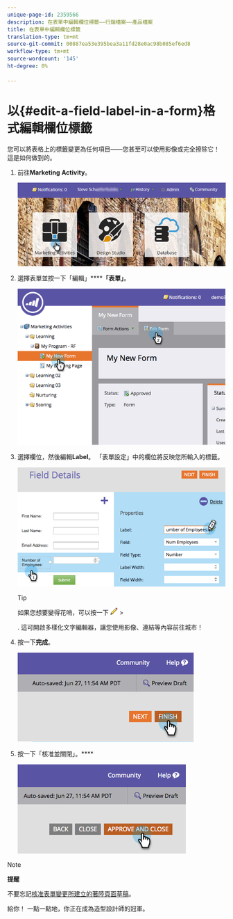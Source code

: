 ```yaml
---
unique-page-id: 2359566
description: 在表單中編輯欄位標籤——行銷檔案——產品檔案
title: 在表單中編輯欄位標籤
translation-type: tm+mt
source-git-commit: 00887ea53e395bea3a11fd28e0ac98b085ef6ed8
workflow-type: tm+mt
source-wordcount: '145'
ht-degree: 0%

---
```



# 以{#edit-a-field-label-in-a-form}格式編輯欄位標籤

您可以將表格上的標籤變更為任何項目——您甚至可以使用影像或完全擦除它！ 這是如何做到的。

1. 前往&#x200B;**Marketing** **Activity**。

   ![](assets/login-marketing-activities-3.png)

1. 選擇表單並按一下「編輯」******「表單」**。

   ![](assets/image2014-9-15-17-3a26-3a27.png)

1. 選擇欄位，然後編輯&#x200B;**Label**。 「表單設定」中的欄位將反映您所輸入的標籤。

   ![](assets/image2014-9-15-17-3a26-3a42.png)

   >[!TIP]
   >
   >如果您想要變得花哨，可以按一下   ![](assets/image2014-9-15-17-3a27-3a7.png)   >
   >
   > . 這可開啟多樣化文字編輯器，讓您使用影像、連結等內容前往城市！

1. 按一下&#x200B;**完成**。

   ![](assets/image2014-9-15-17-3a27-3a26.png)

1. 按一下「核准並關閉」。****

   ![](assets/image2014-9-15-17-3a27-3a44.png)

>[!NOTE]
>
>**提醒**
>
>不要忘記[核准表單變更所建立的著陸頁面草稿](../../../../product-docs/demand-generation/landing-pages/understanding-landing-pages/approve-unapprove-or-delete-a-landing-page.md)。

給你！ 一點一點地，你正在成為造型設計師的冠軍。

